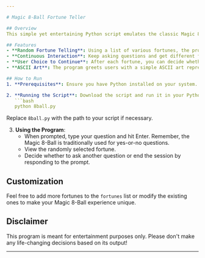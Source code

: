 ```yaml
---

# Magic 8-Ball Fortune Teller

## Overview
This simple yet entertaining Python script emulates the classic Magic 8-Ball toy, offering users mystical fortunes at the click of a button. It's a fun, interactive way to bring a bit of the unexpected into your day.

## Features
- **Random Fortune Telling**: Using a list of various fortunes, the program randomly selects and displays answers to your yes-or-no questions, just like a Magic 8-Ball.
- **Continuous Interaction**: Keep asking questions and get different fortunes each time, thanks to the while loop implementation.
- **User Choice to Continue**: After each fortune, you can decide whether to ask another question or end the session.
- **ASCII Art**: The program greets users with a simple ASCII art representation of a Magic 8-Ball for added charm.

## How to Run
1. **Prerequisites**: Ensure you have Python installed on your system. This script is compatible with Python 3.x.

2. **Running the Script**: Download the script and run it in your Python environment. You can do this either through an IDE or via the command line, using:
   ```bash
   python 8ball.py
   ```
   Replace `8ball.py` with the path to your script if necessary.

3. **Using the Program**:
   - When prompted, type your question and hit Enter. Remember, the Magic 8-Ball is traditionally used for yes-or-no questions.
   - View the randomly selected fortune.
   - Decide whether to ask another question or end the session by responding to the prompt.

## Customization
Feel free to add more fortunes to the `fortunes` list or modify the existing ones to make your Magic 8-Ball experience unique.

## Disclaimer
This program is meant for entertainment purposes only. Please don't make any life-changing decisions based on its output!

---
```

